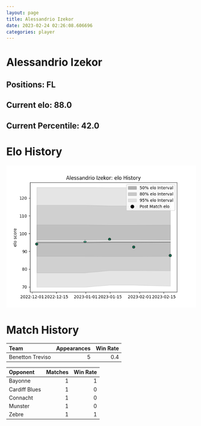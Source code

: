 ```yaml
---  
layout: page  
title: Alessandrio Izekor  
date: 2023-02-24 02:26:08.606696  
categories: player  
---
```

# Alessandrio Izekor

## Positions: FL

## Current elo: 88.0

## Current Percentile: 42.0

# Elo History


![elo history](history_AlessandrioIzekor.png)
# Match History


| Team             |   Appearances |   Win Rate |
|:-----------------|--------------:|-----------:|
| Benetton Treviso |             5 |        0.4 |

| Opponent      |   Matches |   Win Rate |
|:--------------|----------:|-----------:|
| Bayonne       |         1 |          1 |
| Cardiff Blues |         1 |          0 |
| Connacht      |         1 |          0 |
| Munster       |         1 |          0 |
| Zebre         |         1 |          1 |